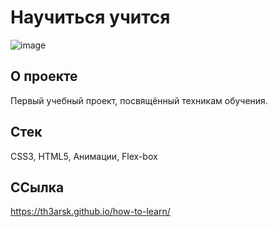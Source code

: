 # Научиться учится

![image](https://github.com/th3arsk/how-to-learn/assets/113641519/d47d36eb-6b21-416f-9475-26ec423faf1e)

## О проекте

Первый учебный проект, посвящённый техникам обучения.

## Стек

CSS3, HTML5, Анимации, Flex-box

## ССылка

https://th3arsk.github.io/how-to-learn/
